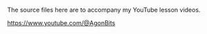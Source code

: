The source files here are to accompany my YouTube lesson videos.

https://www.youtube.com/@AgonBits

